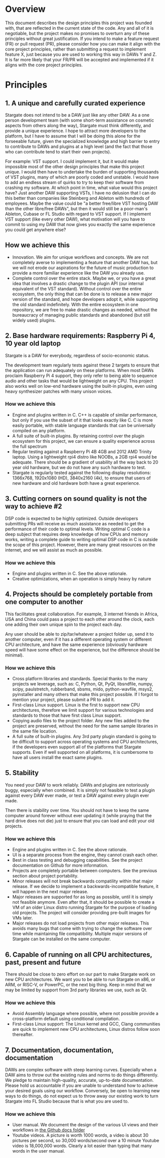 # Overview
This document describes the design principles this project was founded with,
that are reflected in the current state of the code.  Any and all of it is
negotiable, but the project makes no promises to overturn any of these
principles without great justification.  If you intend to make a feature
request (FR) or pull request (PR), please consider how you can make it align
with the core project principles, rather than submitting a request to
implement feature X, just because you are used to working this way in DAWs
Y and Z.  It is far more likely that your FR/PR will be accepted and
implemented if it aligns with the core project principles.

# Principles
## 1. A unique and carefully curated experience
Stargate does not intend to be a DAW just like any other DAW.  As a one person
development team (with some short-term assistance on cosmetic aspects from
others along the way), Stargate must think differently, and provide a unique
experience.  I hope to attract more developers to the platform, but I have
to assume that I will be doing this alone for the forseeable future, given
the specialized knowledge and high barrier to entry to contribute to DAWs
and plugins at a high level (and the fact that those who can contribute tend
to start their own projects).

For example: VST support.  I could implement it, but it would make impossible
most of the other design principles that make this project unique.  I would
then have to undertake the burden of supporting thousands of VST plugins, many
of which are poorly coded and unstable.  I would have to add an endless stream
of quirks to try to keep their software from crashing my software.  At which
point in time, what value would this project have?  Just another DAW supporting
VSTs, I have no delusion that I can do this better than companies like
Steinberg and Ableton with hundreds of employees.  Maybe the value could be "a
better free/libre VST hosting DAW than the other libre/free DAWs", but then it
would still be a poor-man's Ableton, Cubase or FL Studio with regard to VST
support.  If I implement VST support (like every other DAW), what motivation
will you have to commit to using my DAW that now gives you exactly the same
experience you could get anywhere else?

## How we achieve this
- Innovation.  We aim for unique workflows and concepts.  We are not
  completely averse to implementing a feature that another DAW has, but we
  will not erode our aspirations for the future of music production to
  provide a more familiar experience like the DAW you already use.
- Complete control over the entire stack.  Maybe we, or you have a great
  idea that involves a drastic change to the plugin API (our internal
  equivalent of the VST standard).  Without control over the entire ecosystem,
  the only thing that can be done is to release a new major version of the
  standard, and hope developers adopt it, while supporting the old standard
  indefinitely.  With the entire ecosystem in one repository, we are free
  to make drastic changes as needed, without the bureaucracy of managing
  public standards and abandoned (but still widely used) plugins.

## 2. Base hardware requirements: Raspberry Pi 4, 10 year old laptop
Stargate is a DAW for everybody, regardless of socio-economic status.

The development team regularly tests against these 2 targets to ensure that
the application can run adequately on these platforms.  When most DAWs
proclaim Raspberry Pi 4 support, they only refer to being able to sequence
audio and other tasks that would be lightweight on any CPU.  This project
also works well on low-end hardware using the built-in plugins, even using
heavy synthesizer patches with many unison voices.

### How we achieve this
- Engine and plugins written in C.  C++ is capable of similar performance, but
  only if you use the subset of it that looks exactly like C.  C is more
  easily portable, with stable language standards that can be universally
  compiled on any platform.
- A full suite of built-in plugins.  By retaining control over the plugin
  ecosystem for this project, we can ensure a quality experience across the
  full spectrum
- Regular testing against a Raspberry Pi 4B 4GB and 2012 AMD Trinity laptop.
  Using a lightweight rpi4 distro like NOOBs, a 2GB rpi4 would be adequate.
  There should be a gradient of usability all the way back to 20 year old
  hardware, but we do not have any such hardware to test.
- Stargate is regularly tested against the following display resolutions:
  1366x768, 1920x1080 (HD), 3840x2160 (4k), to ensure that users of new
  hardware and old hardware both have a great experience.

## 3. Cutting corners on sound quality is not the way to achieve #2
DSP code is expected to be highly optimized.  Outside developers submitting
PRs will receive as much assistance as needed to get the performance of their
code to optimal levels.  Writing optimal C code is a deep subject that
requires deep knowledge of how CPUs and memory works, writing a complete guide
to writing optimal DSP code in C is outside the scope of this project.
However, there are many great resources on the internet, and we will assist
as much as possible.

### How we achieve this
- Engine and plugins written in C.  See the above rationale.
- Creative optimizations, when an operation is simply heavy by nature

## 4. Projects should be completely portable from one computer to another
This facilitates great collaboration.  For example, 3 internet friends in
Africa, USA and China could pass a project to each other around the clock,
each one adding their own unique spin to the project each day.

Any user should be able to zip/tar/whatever a project folder up, send it
to another computer, even if it has a different operating system or different
CPU architecture, and have the same experience (obviously hardware speed will
have some effect on the experience, but the difference should be minimal).

### How we achieve this
- Cross platform libraries and standards.  Special thanks to the many
  projects we leverage, such as: C, Python, Qt, PyQt, libsndfile, numpy,
  scipy, paulstretch, rubberband, sbsms, mido, python-wavfile, msys2,
  pyinstaller and many others that make this project possible.  If I forgot
  to mention your project, please submit a PR to add it.
- First-class Linux support.  Linux is the first to support new CPU
  architectures, therefore we limit support for various technologies and
  standards to those that have first class Linux support.
- Copying audio files to the project folder.  Any new files added to the
  project are preserved, without the need for the same sample libraries in
  the same file location.
- A full suite of built-in plugins.  Any 3rd party plugin standard is going
  to be difficult to support across operating systems and CPU architectures,
  if the developers even support all of the platforms that Stargate supports.
  Even if well supported on all platforms, it is cumbersome to have all users
  install the exact same plugins.

## 5. Stability
You need your DAW to work reliably.  DAWs and plugins are notoriously buggy,
especially when combined.  It is simply not feasible to test a plugin against
every DAW ever made, or test a DAW against every plugin ever made.

Then there is stability over time.  You should not have to keep the same
computer around forever without ever updating it (while praying that the hard
drive does not die) just to ensure that you can load and edit your old
projects.

### How we achieve this
- Engine and plugins written in C.  See the above rationale.
- UI is a separate process from the engine, they cannot crash each other.
- Best in class testing and debugging capabilities. See the project
  documentation on Github for more information.
- Projects are completely portable between computers.  See the previous
  section about project portability.
- Minor releases will not break backwards compatility within that major
  release.  If we decide to implement a backwards-incompatible feature, it
  will happen in the next major release.
- Major releases are supported for as long as possible, until it is simply
  not feasible anymore.  Even after that, it should be possible to create
  a VM of an older Linux distro running Stargate for the purpose of loading
  old projects.  The project will consider providing pre-built images for VMs
  later.
- Major releases do not load projects from other major releases.  This avoids
  many bugs that come with trying to change the software over time while
  maintaining file compatibility.  Multiple major versions of Stargate can
  be installed on the same computer.

## 6. Capable of running on all CPU architectures, past, present and future
There should be close to zero effort on our part to make Stargate work on
new CPU architectures.  We want you to be able to run Stargate on x86, or
ARM, or RISC-V, or PowerPC, or the next big thing.  Keep in mind that we
may be limited by support from 3rd party libraries we use, such as Qt.

### How we achieve this
- Avoid Assembly language where possible, where not possible provide a
  cross-platform default using conditional compilation.
- First-class Linux support: The Linux kernel and GCC, Clang communities
  are quick to implement new CPU architectures, Linux distros follow soon
  thereafter.

## 7. Documentation, documentation, documentation
DAWs are complex software with steep learning curves.  Especially when a DAW
aims to throw out the existing rules and norms to do things differently.
We pledge to maintain high-quality, accurate, up-to-date documentation.
Please hold us accountable if you are unable to understand how to achieve
your desired goals using our workflow.  Conversely, be open to learning new
ways to do things, do not expect us to throw away our existing work to turn
Stargate into FL Studio because that is what you are used to.

### How we achieve this
- User manual.  We document the design of the various UI views and their
  workflows in
  [the Github docs folder](https://github.com/stargateaudio/stargate/docs)
- Youtube videos.  A picture is worth 1000 words, a video is about 30 pictures
  per second, so 30,000 words/second over a 10 minute Youtube video is
  18,000,000 words.  Clearly a lot easier than typing that many words in the
  user manual.

